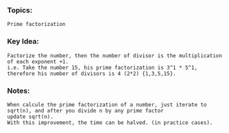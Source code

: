### Topics:
    Prime factorization
    
    
### Key Idea:
    Factorize the number, then the number of divisor is the multiplication of each exponent +1.
    i.e. Take the number 15, his prime factorization is 3^1 * 5^1, therefore his number of divisors is 4 (2*2) {1,3,5,15}.
    
### Notes:
    When calcule the prime factorization of a number, just iterate to sqrt(n), and after you divide n by any prime factor
    update sqrt(n).
    With this improvement, the time can be halved. (in practice cases).
